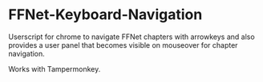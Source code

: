 # FFNet-Keyboard-Navigation
Userscript for chrome to navigate FFNet chapters with arrowkeys and also provides a user panel that becomes visible on mouseover for chapter navigation.

Works with Tampermonkey.

